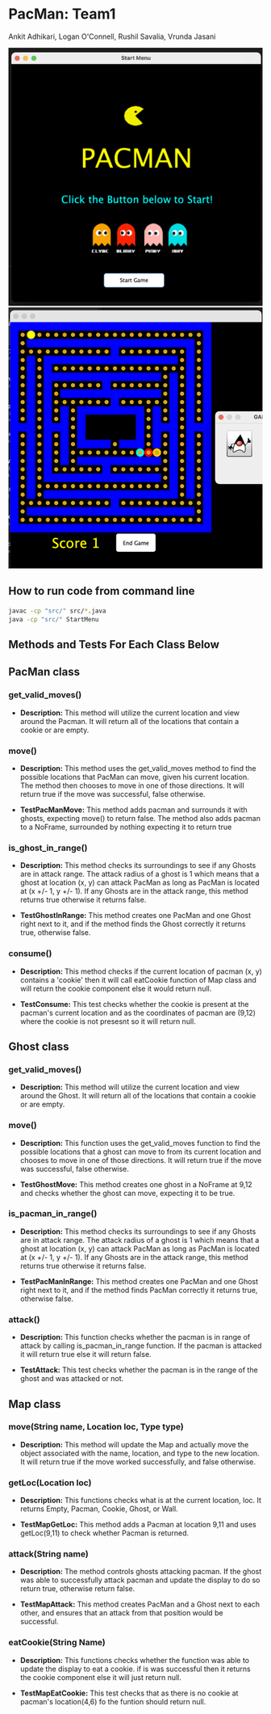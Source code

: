# PacMan: Team1

Ankit Adhikari, Logan O'Connell, Rushil Savalia, Vrunda Jasani

![alt text](https://raw.githubusercontent.com/cmsc389T-spring22/Team1/main/Projects/P3/IMG_7342.png?token=GHSAT0AAAAAABRCG5PXIUCJQWPMBVFTKTQKYRC435A)
![alt text](https://github.com/cmsc389T-spring22/Team1/blob/main/Projects/P3/IMG_9921.png)

## How to run code from command line
```bash
javac -cp "src/" src/*.java
java -cp "src/" StartMenu
```

## Methods and Tests For Each Class Below

## PacMan class

### get_valid_moves()
* **Description:** This method will utilize the current location and view around the Pacman. It will return all of the locations that contain a cookie or are empty. 




### move()
* **Description:** This method uses the get_valid_moves method to find the possible locations that PacMan can move, given his current location. The method then chooses to move in one of those directions. It will return true if the move was successful, false otherwise.

* **TestPacManMove:** This method adds pacman and surrounds it with ghosts, expecting move() to return false. The method also adds pacman to a NoFrame, surrounded by nothing expecting it to return true



### is_ghost_in_range()

* **Description:** This method checks its surroundings to see if any Ghosts are in attack range. The attack radius of a ghost is 1 which means that a ghost at location (x, y) can attack PacMan as long as PacMan is located at (x +/- 1, y +/- 1). If any Ghosts are in the attack range, this method returns true otherwise it returns false.

* **TestGhostInRange:** This method creates one PacMan and one Ghost right next to it, and if the method finds the Ghost correctly it returns true, otherwise false.


### consume()

* **Description:** This method checks if the current location of pacman (x, y) contains a 'cookie' then it will call eatCookie function of Map class and will return the cookie component else it would return null.


* **TestConsume:** This test checks whether the cookie is present at the pacman's current location and as the coordinates of pacman are (9,12) where the cookie is not presesnt so it will return null.



## Ghost class

### get_valid_moves()
* **Description:** This method will utilize the current location and view around the Ghost. It will return all of the locations that contain a cookie or are empty. 


### move()

* **Description:** This function uses the get_valid_moves function to find the possible locations that a ghost can move to from its current location and chooses to move in one of those directions. It will return true if the move was successful, false otherwise.

* **TestGhostMove:** This method creates one ghost in a NoFrame at 9,12 and checks whether the ghost can move, expecting it to be true.


### is_pacman_in_range()

* **Description:** This method checks its surroundings to see if any Ghosts are in attack range. The attack radius of a ghost is 1 which means that a ghost at location (x, y) can attack PacMan as long as PacMan is located at (x +/- 1, y +/- 1). If any Ghosts are in the attack range, this method returns true otherwise it returns false.

* **TestPacManInRange:** This method creates one PacMan and one Ghost right next to it, and if the method finds PacMan correctly it returns true, otherwise false.



### attack()

* **Description:** This function checks whether the pacman is in range of attack by calling is_pacman_in_range function. If the pacman is attacked it will return true else it will return false.


* **TestAttack:** This test checks whether the pacman is in the range of the ghost and was attacked or not.


## Map class

### move(String name, Location loc, Type type)
* **Description:** This method will update the Map and actually move the object associated with the name, location, and type to the new location. It will return true if the move worked successfully, and false otherwise.

### getLoc(Location loc)
* **Description:** This functions checks what is at the current location, loc. It returns Empty, Pacman, Cookie, Ghost, or Wall.

* **TestMapGetLoc:** This method adds a Pacman at location 9,11 and uses getLoc(9,11) to check whether Pacman is returned. 

### attack(String name)

* **Description:** The method controls ghosts attacking pacman. If the ghost was able to successfully attack pacman and update the display to do so return true, otherwise return false.

* **TestMapAttack:** This method creates PacMan and a Ghost next to each other, and ensures that an attack from that position would be successful.

### eatCookie(String Name)

* **Description:** This functions checks whether the function was able to update the display to eat a cookie. if is was successful then it returns the cookie component else it will just return null.

* **TestMapEatCookie:** This test checks that as there is no cookie at pacman's location(4,6) fo the funtion should return null.
